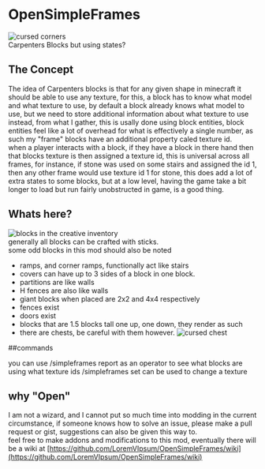 # OpenSimpleFrames

![cursed corners](https://media.discordapp.net/attachments/978361179892240475/1048346676420694078/image.png)
<br>
Carpenters Blocks but using states?
## The Concept
The idea of Carpenters blocks is that for any given shape in minecraft it should be able to use any texture, for this, a block has to know what model and what texture to use, by default a block already knows what model to use, but we need to store additional information about what texture to use instead, from what I gather, this is usally done using block entities, block entities feel like a lot of overhead for what is effectively a single number, as such my "frame" blocks have an additional property caled texture id.
<br>
when a player interacts with a block, if they have a block in there hand then that blocks texture is then assigned a texture id, this is universal across all frames, for instance, if stone was used on some stairs and assigned the id 1, then any other frame would use texture id 1 for stone, this does add a lot of extra states to some blocks, but at a low level, having the game take a bit longer to load but run fairly unobstructed in game, is a good thing.

## Whats here?
![blocks in the creative inventory](https://media.discordapp.net/attachments/978361179892240475/1050470803398987796/image.png)
<br>
generally all blocks can be crafted with sticks.
<br>
some odd blocks in this mod should also be noted
- ramps, and corner ramps, functionally act like stairs
- covers can have up to 3 sides of a block in one block.
- partitions are like walls
- H fences are also like walls
- giant blocks when placed are 2x2 and 4x4 respectively
- fences exist
- doors exist
- blocks that are 1.5 blocks tall one up, one down, they render as such
- there are chests, be careful with them however.
![cursed chest](https://media.discordapp.net/attachments/334772849233625102/1050178587690532894/image.png)

##commands

you can use /simpleframes report as an operator to see what blocks are using what texture ids
/simpleframes set <id> <blockstate> can be used to change a texture

## why "Open"
I am not a wizard, and I cannot put so much time into modding in the current circumstance, if someone knows how to solve an issue, please make a pull request or gist, suggestions can also be given this way to.
<br>
feel free to make addons and modifications to this mod, eventually there will be a wiki at [https://github.com/LoremVIpsum/OpenSimpleFrames/wiki](https://github.com/LoremVIpsum/OpenSimpleFrames/wiki)
